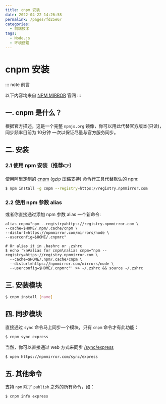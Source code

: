 ```yaml
---
title: cnpm 安装
date: 2022-04-22 14:26:58
permalink: /pages/fd25e6/
categories:
  - 前端技术
tags:
  - Node.js
  - 环境搭建
---
```


# cnpm 安装

::: note 前言

以下内容均来自 [NPM MIRROR](https://www.npmmirror.com/) 官网
:::

## 一. cnpm 是什么？

根据官方描述，这是一个完整 `npmjs.org` 镜像，你可以用此代替官方版本(只读)，同步频率目前为 10分钟 一次以保证尽量与官方服务同步。

## 二. 安装

### 2.1 使用 npm 安装（推荐👉）

使用阿里定制的 [cnpm](https://github.com/cnpm/cnpm?spm=a2c6h.24755359.0.0.6f134dcc7d52HC) (gzip 压缩支持) 命令行工具代替默认的 npm:

```bash
$ npm install -g cnpm --registry=https://registry.npmmirror.com
```

### 2.2 使用 npm 参数 alias

或者你直接通过添加 npm 参数 alias 一个新命令:

```
alias cnpm="npm --registry=https://registry.npmmirror.com \
--cache=$HOME/.npm/.cache/cnpm \
--disturl=https://npmmirror.com/mirrors/node \
--userconfig=$HOME/.cnpmrc"

# Or alias it in .bashrc or .zshrc
$ echo '\n#alias for cnpm\nalias cnpm="npm --registry=https://registry.npmmirror.com \
  --cache=$HOME/.npm/.cache/cnpm \
  --disturl=https://npmmirror.com/mirrors/node \
  --userconfig=$HOME/.cnpmrc"' >> ~/.zshrc && source ~/.zshrc
```

## 三. 安装模块

```bash
$ cnpm install [name]
```

## 四. 同步模块

直接通过 `sync` 命令马上同步一个模块，只有 `cnpm` 命令才有此功能：

```bash
$ cnpm sync express
```

当然，你可以直接通过 web 方式来同步 [/sync/express](https://www.npmmirror.com/sync/express?spm=a2c6h.24755359.0.0.6f134dcc7d52HC#logid=62624e6f67caf1968419604c)

```bash
$ open https://npmmirror.com/sync/express
```

## 五. 其他命令

支持 `npm` 除了 `publish` 之外的所有命令，如：

```bash
$ cnpm info express
```
